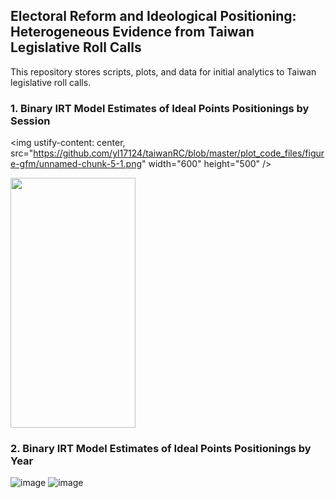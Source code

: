 ##  Electoral Reform and Ideological Positioning: Heterogeneous Evidence from Taiwan Legislative Roll Calls
This repository stores scripts, plots, and data for initial analytics to Taiwan legislative roll calls. 

### 1. Binary IRT Model Estimates of Ideal Points Positionings by Session
<img ustify-content: center, src="https://github.com/yl17124/taiwanRC/blob/master/plot_code_files/figure-gfm/unnamed-chunk-5-1.png" width="600" height="500" />

<img src="https://github.com/yl17124/taiwanRC/blob/master/plot_code_files/figure-gfm/unnamed-chunk-6-1.png" width="200" height="400" />


### 2. Binary IRT Model Estimates of Ideal Points Positionings by Year
![image](https://github.com/yl17124/taiwanRC/blob/master/plot_code_files/figure-gfm/unnamed-chunk-7-1.png)
![image](https://github.com/yl17124/taiwanRC/blob/master/plot_code_files/figure-gfm/unnamed-chunk-8-1.png)
